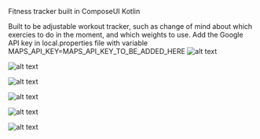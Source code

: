 Fitness tracker built in ComposeUI Kotlin

Built to be adjustable workout tracker, such as change of mind about which exercies to do in the moment, and which weights to use.
Add the Google API key in local.properties file with variable
MAPS_API_KEY=MAPS_API_KEY_TO_BE_ADDED_HERE
![alt text](https://github.com/ohmzi/FitnessTracker/blob/main/screenshots/Fitness%20Tracker%20App.png)

![alt text](https://github.com/ohmzi/FitnessTracker/blob/main/screenshots/CardioScreen.png)

![alt text](https://github.com/ohmzi/FitnessTracker/blob/main/screenshots/WorkoutScreen.png)

![alt text](https://github.com/ohmzi/FitnessTracker/blob/main/screenshots/ScaleChange.png)

![alt text](https://github.com/ohmzi/FitnessTracker/blob/main/screenshots/ScaleChange2.png)

![alt text](https://github.com/ohmzi/FitnessTracker/blob/main/screenshots/MainScreen.gif)
